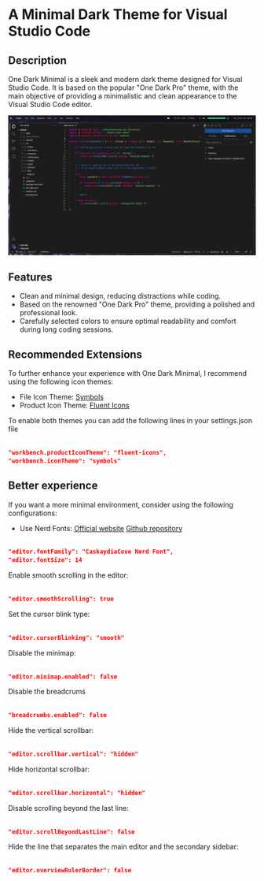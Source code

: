 
# A Minimal Dark Theme for Visual Studio Code

## Description

One Dark Minimal is a sleek and modern dark theme designed for Visual Studio Code. It is based on the popular "One Dark Pro" theme, with the main objective of providing a minimalistic and clean appearance to the Visual Studio Code editor.

![One Dark Minimal Preview](https://raw.githubusercontent.com/MrRevillod/OneDarkMinimal/main/img/preview.png)

## Features

- Clean and minimal design, reducing distractions while coding.
- Based on the renowned "One Dark Pro" theme, providing a polished and professional look.
- Carefully selected colors to ensure optimal readability and comfort during long coding sessions.


## Recommended Extensions

To further enhance your experience with One Dark Minimal, I recommend using the following icon themes:

- File Icon Theme: [Symbols](https://github.com/miguelsolorio/vscode-symbols)
- Product Icon Theme: [Fluent Icons](https://github.com/miguelsolorio/vscode-fluent-icons)

To enable both themes you can add the following lines in your settings.json file

``` json

"workbench.productIconTheme": "fluent-icons",
"workbench.iconTheme": "symbols"

```

## Better experience

If you want a more minimal environment, consider using the following configurations:

- Use Nerd Fonts: [Official website](https://www.nerdfonts.com/) [Github repository](https://github.com/ryanoasis/nerd-fonts)

``` json

"editor.fontFamily": "CaskaydiaCove Nerd Font",
"editor.fontSize": 14

```

Enable smooth scrolling in the editor:

``` json

"editor.smoothScrolling": true

```

Set the cursor blink type:

``` json

"editor.cursorBlinking": "smooth"

```

Disable the minimap:

``` json

"editor.minimap.enabled": false

```

Disable the breadcrums

``` json

"breadcrumbs.enabled": false

```

Hide the vertical scrollbar:

``` json

"editor.scrollbar.vertical": "hidden"
```

Hide horizontal scrollbar:

``` json

"editor.scrollbar.horizontal": "hidden"

```
Disable scrolling beyond the last line:

```json

"editor.scrollBeyondLastLine": false

```

Hide the line that separates the main editor and the secondary sidebar:

``` json

"editor.overviewRulerBorder": false

```


